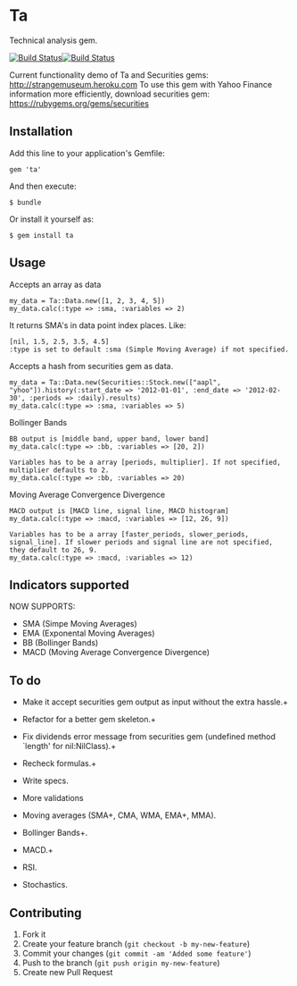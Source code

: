 # Ta

Technical analysis gem.

[![Build Status](https://secure.travis-ci.org/Nedomas/ta.png)](http://travis-ci.org/Nedomas/ta)[![Build Status](https://gemnasium.com/Nedomas/ta.png)](https://gemnasium.com/Nedomas/ta)

Current functionality demo of Ta and Securities gems: http://strangemuseum.heroku.com
To use this gem with Yahoo Finance information more efficiently, download securities gem: https://rubygems.org/gems/securities

## Installation

Add this line to your application's Gemfile:

    gem 'ta'

And then execute:

    $ bundle

Or install it yourself as:

    $ gem install ta

## Usage
	
Accepts an array as data

	my_data = Ta::Data.new([1, 2, 3, 4, 5])
	my_data.calc(:type => :sma, :variables => 2) 

It returns SMA's in data point index places. Like:

	[nil, 1.5, 2.5, 3.5, 4.5]
	:type is set to default :sma (Simple Moving Average) if not specified.

Accepts a hash from securities gem as data.

	my_data = Ta::Data.new(Securities::Stock.new(["aapl", "yhoo"]).history(:start_date => '2012-01-01', :end_date => '2012-02-30', :periods => :daily).results)
	my_data.calc(:type => :sma, :variables => 5)

Bollinger Bands

	BB output is [middle band, upper band, lower band]
	my_data.calc(:type => :bb, :variables => [20, 2])
	
	Variables has to be a array [periods, multiplier]. If not specified, multiplier defaults to 2.
	my_data.calc(:type => :bb, :variables => 20)

Moving Average Convergence Divergence

	MACD output is [MACD line, signal line, MACD histogram]
	my_data.calc(:type => :macd, :variables => [12, 26, 9])
	
	Variables has to be a array [faster_periods, slower_periods, signal_line]. If slower periods and signal line are not specified, they default to 26, 9.
	my_data.calc(:type => :macd, :variables => 12)

## Indicators supported

NOW SUPPORTS: 
* SMA (Simpe Moving Averages)
* EMA (Exponental Moving Averages)
* BB (Bollinger Bands)
* MACD (Moving Average Convergence Divergence)

## To do

* Make it accept securities gem output as input without the extra hassle.+
* Refactor for a better gem skeleton.+
* Fix dividends error message from securities gem (undefined method `length' for nil:NilClass).+
* Recheck formulas.+

* Write specs.
* More validations
* Moving averages (SMA+, CMA, WMA, EMA+, MMA).
* Bollinger Bands+.
* MACD.+
* RSI.
* Stochastics.

## Contributing

1. Fork it
2. Create your feature branch (`git checkout -b my-new-feature`)
3. Commit your changes (`git commit -am 'Added some feature'`)
4. Push to the branch (`git push origin my-new-feature`)
5. Create new Pull Request
